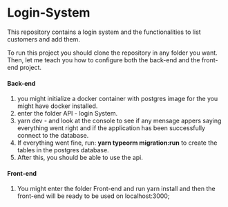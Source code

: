 # Login-System
This repository contains a login system and the functionalities to list customers and add them. 

To run this project you should clone the repository in any folder you want. Then, let me teach you how to configure both the back-end and the front-end project. 

#### Back-end ####
1. you might initialize a docker container with postgres image for the you might have docker installed. 
2. enter the folder API - login System. 
3. yarn dev - and look at the console to see if any mensage appers saying everything went right and if the application has been successfully connect to the database. 
4. If everything went fine, run: **yarn typeorm migration:run** to create the tables in the postgres database. 
6. After this, you should be able to use the api. 

#### Front-end #### 
1. You might enter the folder Front-end and run yarn install and then the front-end will be ready to be used on localhost:3000; 

